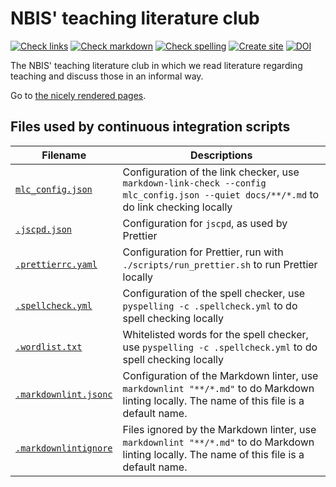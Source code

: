 # NBIS' teaching literature club

<!-- markdownlint-disable MD013 --><!-- Badges cannot be split up over lines, hence will break 80 characters per line -->

[![Check links](https://github.com/NBISweden/teaching_literature_club/actions/workflows/check_links.yaml/badge.svg?branch=main)](https://github.com/NBISweden/teaching_literature_club/actions/workflows/check_links.yaml)
[![Check markdown](https://github.com/NBISweden/teaching_literature_club/actions/workflows/check_markdown.yaml/badge.svg?branch=main)](https://github.com/NBISweden/teaching_literature_club/actions/workflows/check_markdown.yaml)
[![Check spelling](https://github.com/NBISweden/teaching_literature_club/actions/workflows/check_spelling.yaml/badge.svg?branch=main)](https://github.com/NBISweden/teaching_literature_club/actions/workflows/check_spelling.yaml)
[![Create site](https://github.com/NBISweden/teaching_literature_club/actions/workflows/create_site.yaml/badge.svg?branch=main)](https://github.com/NBISweden/teaching_literature_club/actions/workflows/create_site.yaml)
[![DOI](https://zenodo.org/badge/DOI/10.5281/zenodo.14893427.svg)](https://doi.org/10.5281/zenodo.14893427)

<!-- markdownlint-enable MD013 -->

The NBIS' teaching literature club
in which we read literature regarding teaching
and discuss those in an informal way.

Go to [the nicely rendered pages](https://bit.ly/teaching_literature_club).

## Files used by continuous integration scripts

<!-- markdownlint-disable MD013 --><!-- Tables cannot be split up over lines, hence will break 80 characters per line -->

| Filename                                     | Descriptions                                                                                                                                |
| -------------------------------------------- | ------------------------------------------------------------------------------------------------------------------------------------------- |
| [`mlc_config.json`](mlc_config.json)         | Configuration of the link checker, use `markdown-link-check --config mlc_config.json --quiet docs/**/*.md` to do link checking locally      |
| [`.jscpd.json`](.jscpd.json)                 | Configuration for `jscpd`, as used by Prettier                                                                                              |
| [`.prettierrc.yaml`](.prettierrc.yaml)       | Configuration for Prettier, run with `./scripts/run_prettier.sh` to run Prettier locally                                                    |
| [`.spellcheck.yml`](.spellcheck.yml)         | Configuration of the spell checker, use `pyspelling -c .spellcheck.yml` to do spell checking locally                                        |
| [`.wordlist.txt`](.wordlist.txt)             | Whitelisted words for the spell checker, use `pyspelling -c .spellcheck.yml` to do spell checking locally                                   |
| [`.markdownlint.jsonc`](.markdownlint.jsonc) | Configuration of the Markdown linter, use `markdownlint "**/*.md"` to do Markdown linting locally. The name of this file is a default name. |
| [`.markdownlintignore`](.markdownlintignore) | Files ignored by the Markdown linter, use `markdownlint "**/*.md"` to do Markdown linting locally. The name of this file is a default name. |

<!-- markdownlint-enable MD013 -->
